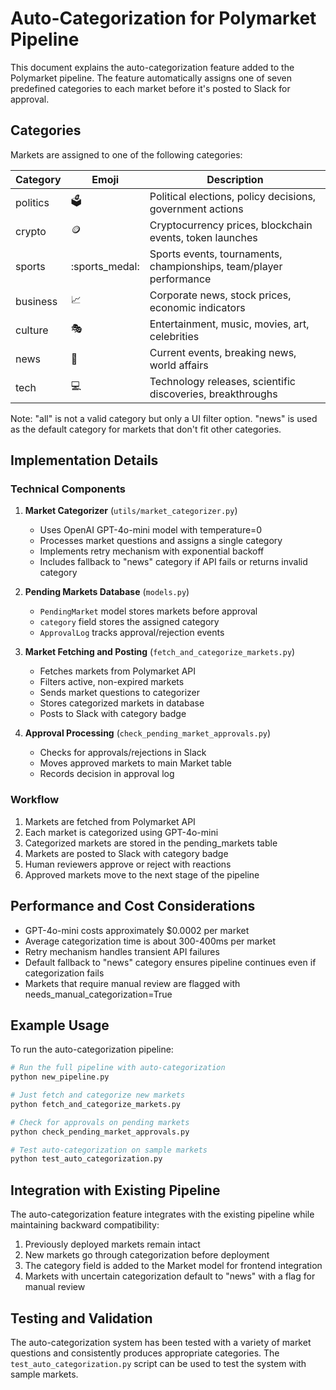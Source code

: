 # Auto-Categorization for Polymarket Pipeline

This document explains the auto-categorization feature added to the Polymarket pipeline. The feature automatically assigns one of seven predefined categories to each market before it's posted to Slack for approval.

## Categories

Markets are assigned to one of the following categories:

| Category | Emoji | Description |
|----------|-------|-------------|
| politics | :ballot_box: | Political elections, policy decisions, government actions |
| crypto | :coin: | Cryptocurrency prices, blockchain events, token launches |
| sports | :sports_medal: | Sports events, tournaments, championships, team/player performance |
| business | :chart_with_upwards_trend: | Corporate news, stock prices, economic indicators |
| culture | :performing_arts: | Entertainment, music, movies, art, celebrities |
| news | :newspaper: | Current events, breaking news, world affairs |
| tech | :computer: | Technology releases, scientific discoveries, breakthroughs |
Note: "all" is not a valid category but only a UI filter option. "news" is used as the default category for markets that don't fit other categories.

## Implementation Details

### Technical Components

1. **Market Categorizer** (`utils/market_categorizer.py`)
   - Uses OpenAI GPT-4o-mini model with temperature=0
   - Processes market questions and assigns a single category
   - Implements retry mechanism with exponential backoff
   - Includes fallback to "news" category if API fails or returns invalid category

2. **Pending Markets Database** (`models.py`)
   - `PendingMarket` model stores markets before approval
   - `category` field stores the assigned category
   - `ApprovalLog` tracks approval/rejection events

3. **Market Fetching and Posting** (`fetch_and_categorize_markets.py`)
   - Fetches markets from Polymarket API
   - Filters active, non-expired markets
   - Sends market questions to categorizer
   - Stores categorized markets in database
   - Posts to Slack with category badge

4. **Approval Processing** (`check_pending_market_approvals.py`)
   - Checks for approvals/rejections in Slack
   - Moves approved markets to main Market table
   - Records decision in approval log

### Workflow

1. Markets are fetched from Polymarket API
2. Each market is categorized using GPT-4o-mini
3. Categorized markets are stored in the pending_markets table
4. Markets are posted to Slack with category badge
5. Human reviewers approve or reject with reactions
6. Approved markets move to the next stage of the pipeline

## Performance and Cost Considerations

- GPT-4o-mini costs approximately $0.0002 per market
- Average categorization time is about 300-400ms per market
- Retry mechanism handles transient API failures
- Default fallback to "news" category ensures pipeline continues even if categorization fails
- Markets that require manual review are flagged with needs_manual_categorization=True

## Example Usage

To run the auto-categorization pipeline:

```bash
# Run the full pipeline with auto-categorization
python new_pipeline.py

# Just fetch and categorize new markets
python fetch_and_categorize_markets.py

# Check for approvals on pending markets
python check_pending_market_approvals.py

# Test auto-categorization on sample markets
python test_auto_categorization.py
```

## Integration with Existing Pipeline

The auto-categorization feature integrates with the existing pipeline while maintaining backward compatibility:

1. Previously deployed markets remain intact
2. New markets go through categorization before deployment
3. The category field is added to the Market model for frontend integration
4. Markets with uncertain categorization default to "news" with a flag for manual review

## Testing and Validation

The auto-categorization system has been tested with a variety of market questions and consistently produces appropriate categories. The `test_auto_categorization.py` script can be used to test the system with sample markets.